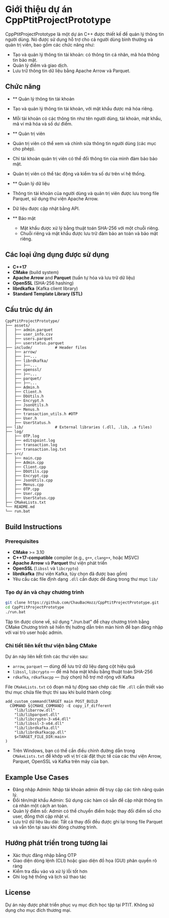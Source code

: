 # Giới thiệu dự án CppPtitProjectPrototype

CppPtitProjectPrototype là một dự án C++ được thiết kế để quản lý thông tin người dùng. Nó được sử dụng hỗ trợ cho cả người dùng bình thường và quản trị viên, bao gồm các chức năng như:
- Tạo và quản lý thông tin tài khoản: có thông tin cá nhân, mã hóa thông tin bảo mật.
- Quản lý điểm và giao dịch.
- Lưu trữ thông tin dữ liệu bằng Apache Arrow và Parquet.

##  Chức năng

-  ** Quản lý thông tin tài khoản
  - Tạo và quản lý thông tin tài khoản, với mật khẩu được mã hóa riêng.
  - Mỗi tài khoản có các thông tin như tên người dùng, tài khoản, mật khẩu, mã ví mã hóa và số dư điểm.


-  ** Quản trị viên
  - Quản trị viên có thể xem và chỉnh sửa thông tin người dùng (các mục cho phép).
  - Chỉ tài khoản quản trị viên có thể đổi thông tin của mình đảm bảo bảo mật.
  - Quản trị viên có thể tác động và kiểm tra số dư trên ví hệ thống.

-  ** Quản lý dữ liệu
  - Thông tin tài khoản của người dùng và quản trị viên được lưu trong file Parquet, sử dụng thư viện Apache Arrow.
  - Dữ liệu được cập nhật bằng API.

- ** Bảo mật
  - Mật khẩu được xử lý bằng thuật toán SHA-256 với một chuỗi riêng.
  - Chuỗi riêng và mật khẩu được lưu trữ đảm bảo an toàn và bảo mật riêng.

##  Các loại ứng dụng được sử dụng

- **C++17**
- **CMake** (build system)
- **Apache Arrow** and **Parquet** (tuần tự hóa và lưu trữ dữ liệu)
- **OpenSSL** (SHA-256 hashing)
- **librdkafka** (Kafka client library)
- **Standard Template Library (STL)**

##  Cấu trúc dự án

```
CppPtitProjectPrototype/
├── assets/
│   ├── admin.parquet
│   ├── user_info.csv
│   ├── users.parquet
│   ├── userstatus.parquet
├── include/          # Header files
│   ├── arrow/
│   ├── ├──...
│   ├── librdkafka/
│   ├── ├──...
│   ├── openssl/
│   ├── ├──...
│   ├── parquet/
│   ├── ├──...
│   ├── Admin.h
│   ├── Client.h
│   ├── DbUtils.h
│   ├── Encrypt.h
│   ├── JsonUtils.h
│   ├── Menus.h
│   ├── transaction_utils.h #OTP
│   ├── User.h
│   ├── UserStatus.h  
├── lib/              # External libraries (.dll, .lib, .a files)
├── log/
│   ├── OTP.log
│   ├── editspoint.log
│   ├── transaction.log
│   ├── transaction.log.txt
├── src/
│   ├── main.cpp
│   ├── Admin.cpp
│   ├── Client.cpp
│   ├── DbUtils.cpp
│   ├── Encrypt.cpp
│   ├── JsonUtils.cpp
│   ├── Menus.cpp
│   ├── OTP.cpp
│   ├── User.cpp
│   ├── UserStatus.cpp  
├── CMakeLists.txt
└── README.md
└── run.bat
```

##  Build Instructions

### Prerequisites

- **CMake** >= 3.10
- **C++17-compatible** compiler (e.g., `g++`, `clang++`, hoặc MSVC)
- **Apache Arrow** và **Parquet** thư viện phát triển
- **OpenSSL** (`libssl` và `libcrypto`)
- **librdkafka** (thư viện Kafka, tùy chọn đã được bao gồm)
- Yêu cầu các file định dạng `.dll` cần được để đúng trong thư mục `lib/`

### Tạo dự án và chạy chương trình

```bash
git clone https://github.com/ChauBacHozz/CppPtitProjectPrototype.git
cd CppPtitProjectPrototype
./run.bat
```

Tập tin được clone về, sử dụng "./run.bat" để chạy chương trình bằng CMake
Chương trình sẽ hiển thị hướng dẫn trên màn hình để bạn đăng nhập với vai trò user hoặc admin.

###  Chi tiết liên kết thư viện bằng CMake

Dự án này liên kết tĩnh các thư viện sau:

- `arrow`, `parquet` — dùng để lưu trữ dữ liệu dạng cột hiệu quả
- `libssl`, `libcrypto` — để mã hóa mật khẩu bằng thuật toán SHA-256
- `rdkafka`, `rdkafkacpp` — (tuỳ chọn) hỗ trợ mở rộng với Kafka

File `CMakeLists.txt` có đoạn mã tự động sao chép các file `.dll` cần thiết vào thư mục chứa file thực thi sau khi build thành công:

```
add_custom_command(TARGET main POST_BUILD
  COMMAND ${CMAKE_COMMAND} -E copy_if_different
    "lib/libarrow.dll"
    "lib/libparquet.dll"
    "lib/libcrypto-3-x64.dll"
    "lib/libssl-3-x64.dll"
    "lib/librdkafka.dll"
    "lib/librdkafkacpp.dll"
    $<TARGET_FILE_DIR:main>
)
```

- Trên Windows, bạn có thể cần điều chỉnh đường dẫn trong `CMakeLists.txt` để khớp với vị trí cài đặt thực tế của các thư viện Arrow, Parquet, OpenSSL và Kafka trên máy của bạn.

##  Example Use Cases

- Đăng nhập Admin: Nhập tài khoản admin để truy cập các tính năng quản lý.
- Đổi tên/mật khẩu Admin: Sử dụng các hàm có sẵn để cập nhật thông tin cá nhân một cách an toàn.
- Quản lý điểm số: Admin có thể chuyển điểm hoặc thay đổi điểm số cho user, đồng thời cập nhật ví.
- Lưu trữ dữ liệu lâu dài: Tất cả thay đổi đều được ghi lại trong file Parquet và vẫn tồn tại sau khi đóng chương trình.

##  Hướng phát triển trong tương lai

- Xác thực đăng nhập bằng OTP
- Giao diện dòng lệnh (CLI) hoặc giao diện đồ họa (GUI) phân quyền rõ ràng
- Kiểm tra đầu vào và xử lý lỗi tốt hơn
- Ghi log hệ thống và lịch sử thao tác

##  License

Dự án này được phát triển phục vụ mục đích học tập tại PTIT. Không sử dụng cho mục đích thương mại.